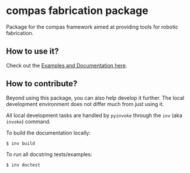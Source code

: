 # compas fabrication package

Package for the compas framework aimed at providing tools for robotic fabrication.

## How to use it?

Check out the [Examples and Documentation here](https://gramaziokohlerresearch.bitbucket.io/compas_fabrication).

## How to contribute?

Beyond using this package, you can also help develop it further.
The local development environment does not differ much from just using it.

All local development tasks are handled by `pyinvoke` through the `inv` (aka `invoke`) command.

To build the documentation locally:

    $ inv build

To run all docstring tests/examples:

    $ inv doctest
